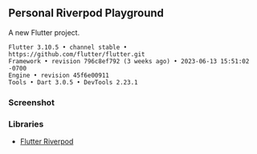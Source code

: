 ## Personal Riverpod Playground ##

A new Flutter project.

```
Flutter 3.10.5 • channel stable • https://github.com/flutter/flutter.git
Framework • revision 796c8ef792 (3 weeks ago) • 2023-06-13 15:51:02 -0700
Engine • revision 45f6e00911
Tools • Dart 3.0.5 • DevTools 2.23.1
```
### Screenshot ###


### Libraries ###
- [Flutter Riverpod](https://pub.dev/packages/flutter_riverpod)
